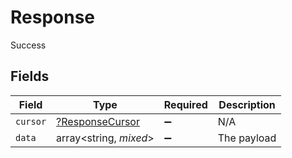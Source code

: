 # Response

Success


## Fields

| Field                                                    | Type                                                     | Required                                                 | Description                                              |
| -------------------------------------------------------- | -------------------------------------------------------- | -------------------------------------------------------- | -------------------------------------------------------- |
| `cursor`                                                 | [?ResponseCursor](../../models/shared/ResponseCursor.md) | :heavy_minus_sign:                                       | N/A                                                      |
| `data`                                                   | array<string, *mixed*>                                   | :heavy_minus_sign:                                       | The payload                                              |
